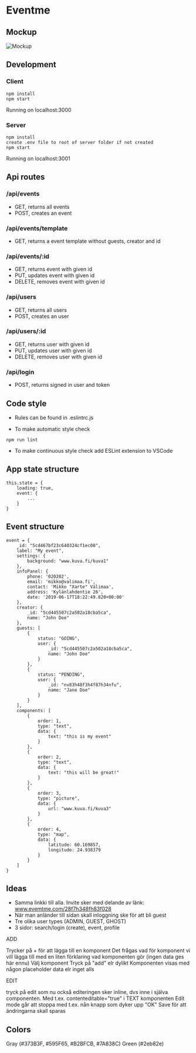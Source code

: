 # Eventme

## Mockup
![Mockup](https://drive.google.com/uc?export=view&id=1YEtA9I5UnYoyMS0ZCKzxmD08vL8OgLCJ)

## Development

### Client

````
npm install
npm start
````
Running on localhost:3000

### Server

````
npm install
create .env file to root of server folder if not created
npm start
````
Running on localhost:3001

## Api routes

### /api/events

- GET, returns all events
- POST, creates an event

### /api/events/template

- GET, returns a event template without guests, creator and id

### /api/events/:id

- GET, returns event with given id
- PUT, updates event with given id
- DELETE, removes event with given id

### /api/users

- GET, returns all users
- POST, creates an user

### /api/users/:id

- GET, returns user with given id
- PUT, updates user with given id
- DELETE, removes user with given id

### /api/login

- POST, returns signed in user and token

## Code style

- Rules can be found in .eslintrc.js

- To make automatic style check
````
npm run lint
````
- To make continuous style check add ESLint extension to VSCode


## App state structure

````
this.state = {
    loading: true,
    event: {
        ...
    }
}
````

## Event structure
````
event = {
    _id: "5cd467bf23c640324cf1ec00",
    label: "My event",
    settings: {
        background: "www.kuva.fi/kuva1"
    },
    infoPanel: {
        phone: '020202',
        email: 'mikko@valimaa.fi',
        contact: 'Mikko "Xarte" Välimaa',
        address: 'Kylänlahdentie 26',
        date: '2019-06-17T18:22:49.820+00:00'
    },
    creator: {
        _id: "5cd445507c2a502a18cba5ca",
        name: "John Doe"
    },
    guests: [
        {
            status: "GOING",
            user: {
                _id: "5cd445507c2a502a18cba5ca",
                name: "John Doe"
            }
        },
        {
            status: "PENDING",
            user: {
                _id: "nv83h48f3h4f87h34nfu",
                name: "Jane Doe"
            }
        }
    ],
    components: [
        {
            order: 1,
            type: "text",
            data: {
                text: "this is my event"
            }
        },
        {
            order: 2,
            type: "text",
            data: {
                text: "this will be great!"
            }
        },
        {
            order: 3,
            type: "picture",
            data: {
                url: "www.kuva.fi/kuva3"
            }
        },
        {
            order: 4,
            type: "map",
            data: {
                latitude: 60.169857,
                longitude: 24.938379
            }
        }
    ]
}
````
## Ideas
- Samma linkki till alla. Invite sker med delande av länk: www.evemtme.com/28f7h348fh83f028
- När man anländer till sidan skall inloggning ske för att bli guest
- Tre olika user types (ADMIN, GUEST, GHOST)
- 3 sidor: search/login (create), event, profile

ADD

Trycker på + för att lägga till en komponent
Det frågas vad för komponent vi vill lägga till med en liten förklaring vad komponenten gör (ingen data ges här ennu)
Välj komponent
Tryck på "add" elr dylikt
Komponenten visas med någon placeholder data elr inget alls

EDIT

tryck på edit som nu också
editeringen sker inline, dvs inne i själva componenten. Med t.ex. contenteditable="true" i TEXT komponenten
Edit mode går att stoppa med t.ex. nån knapp som dyker upp "OK"
Save för att ändringarna skall sparas

## Colors
Gray (#373B3F, #595F65, #B2BFCB, #7A838C)
Green (#2eb82e)
